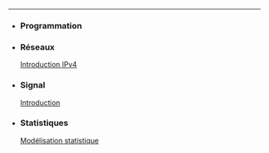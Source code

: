 ---

- ### Programmation

- ### Réseaux

  [Introduction IPv4](./RESEAUX/HTML/1.IntroIPv4.html)

- ### Signal

  [Introduction](./SIGNAL/HTML/1.Intro.html)

- ### Statistiques

  [Modélisation statistique](./STATISTIQUES/HTML/1.Modelisation.html)

